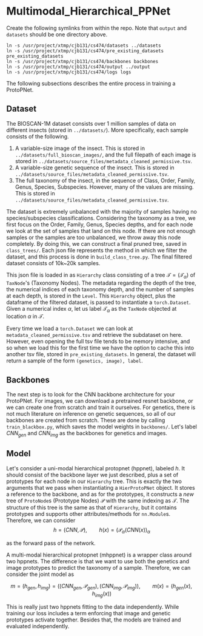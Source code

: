 # Multimodal_Hierarchical_PPNet

Create the following symlinks from within the repo. Note that `output` and `datasets` should be one directory above. 
```
ln -s /usr/project/xtmp/cjb131/cs474/datasets ../datasets
ln -s /usr/project/xtmp/cjb131/cs474/pre_existing_datasets pre_existing_datasets
ln -s /usr/project/xtmp/cjb131/cs474/backbones backbones
ln -s /usr/project/xtmp/cjb131/cs474/output ../output
ln -s /usr/project/xtmp/cjb131/cs474/logs logs
```

The following subsections describes the entire process in training a ProtoPNet. 

## Dataset 

The BIOSCAN-1M dataset consists over 1 million samples of data on different insects (stored in `../datasets/`). More specifically, each sample consists of the following. 
1. A variable-size image of the insect. This is stored in `../datasets/full_bioscan_images/`, and the full filepath of each image is stored in `../datasets/source_files/metadata_cleaned_permissive.tsv`. 
2. A variable-size genetic sequence of the insect. This is stored in `../datasets/source_files/metadata_cleaned_permissive.tsv`. 
3. The full taxonomy of the insect, in the sequence of Class, Order, Family, Genus, Species, Subspecies. However, many of the values are missing. This is stored in `../datasets/source_files/metadata_cleaned_permissive.tsv`. 

The dataset is extremely unbalanced with the majority of samples having no species/subspecies classifications. Considering the taxonomy as a tree, we first focus on the Order, Family, Genus, Species depths, and for each node we look at the set of samples that land on this node. If there are not enough samples or the samples are too unbalanced, we throw away this node completely. By doing this, we can construct a final pruned tree, saved in `class_trees/`. Each json file represents the method in which we filter the dataset, and this process is done in `build_class_tree.py`. The final filtered dataset consists of 10k~20k samples.  

This json file is loaded in as `Hierarchy` class consisting of a tree $\mathcal{T} = (\mathcal{T}_\alpha)$  of `TaxNode`'s (Taxonomy Nodes). The metadata regarding the depth of the tree, the numerical indices of each taxonomy depth, and the number of samples at each depth, is stored in the `Level`. This `Hierarchy` object, plus the dataframe of the filtered dataset, is passed to instantiate a `torch.Dataset`. Given a numerical index $\alpha$, let us label $\mathcal{T}_\alpha$ as the `TaxNode` objected at location $\alpha$ in $\mathcal{T}$. 

Every time we load a `torch.Dataset` we can look at `metadata_cleaned_permissive.tsv` and retrieve the subdataset on here. However, even opening the full tsv file tends to be memory intensive, and so when we load this for the first time we have the option to cache this into another tsv file, stored in `pre_existing_datasets`. In general, the dataset will return a sample of the form `(genetics, image), label`. 

## Backbones 

The next step is to look for the CNN backbone architecture for your ProtoPNet. For images, we can download a pretrained resnet backbone, or we can create one from scratch and train it ourselves. For genetics, there is not much literature on inference on genetic sequences, so all of our backbones are created from scratch. These are done by calling `train_blackbox.py`, which saves the model weights in `backbones/`. Let's label $CNN_{gen}$ and $CNN_{img}$ as the backbones for genetics and images. 

## Model

Let's consider a uni-modal hierarchical protopnet (hppnet), labeled $h$. It should consist of the backbone layer we just described, plus a set of prototypes for each node in our `Hierarchy` tree. This is exactly the two arguments that we pass when instantiating a `HierProtoPNet` object. It stores a reference to the backbone, and as for the prototypes, it constructs a *new* tree of `ProtoNode`s (Prototype Nodes) $\mathcal{P}$ with the same indexing as $\mathcal{T}$. The structure of this tree is the same as that of `Hierarchy`, but it contains prototypes and supports other attributes/methods for `nn.Module`s. Therefore, we can consider 
$$
    h = (CNN, \mathcal{P}), \qquad h(x) = (\mathcal{P}_\alpha (CNN(x))_\alpha 
$$

as the forward pass of the network. 

A multi-modal hierarchical protopnet (mhppnet) is a wrapper class around two hppnets. The difference is that we want to use both the genetics and image prototypes to predict the taxonomy of a sample. Therefore, we can consider the joint model as 

$$ 
    m = (h_{gen}, h_{img}) = ((CNN_{gen}, \mathcal{P}_{gen}), (CNN_{img}, \mathcal{P}_{img})), \qquad m(x) = (h_{gen} (x), h_{img}(x))
$$  

This is really just two hppnets fitting to the data independently. While training our loss includes a term enforcing that image and genetic prototypes activate together. Besides that, the models are trained and evaluated independently.

